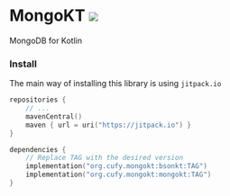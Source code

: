 # MongoKT [![](https://jitpack.io/v/org.cufy/mongokt.svg)](https://jitpack.io/#org.cufy/mongokt)

MongoDB for Kotlin

### Install

The main way of installing this library is
using `jitpack.io`

```kts
repositories {
    // ...
    mavenCentral()
    maven { url = uri("https://jitpack.io") }
}

dependencies {
    // Replace TAG with the desired version
    implementation("org.cufy.mongokt:bsonkt:TAG")
    implementation("org.cufy.mongokt:mongokt:TAG")
}
```
